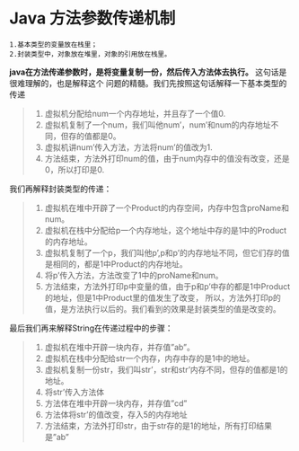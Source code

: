 # Java 方法参数传递机制

```
1.基本类型的变量放在栈里；
2.封装类型中，对象放在堆里，对象的引用放在栈里。
```

**java在方法传递参数时，是将变量复制一份，然后传入方法体去执行。** 这句话是很难理解的，也是解释这个 问题的精髓。我们先按照这句话解释一下基本类型的传递

>   1.  虚拟机分配给num一个内存地址，并且存了一个值0.
>   2.  虚拟机复制了一个num，我们叫他num’，num’和num的内存地址不同，但存的值都是0。
>   3.  虚拟机讲num’传入方法，方法将num’的值改为1.
>   4.  方法结束，方法外打印num的值，由于num内存中的值没有改变，还是0，所以打印是0.

我们再解释封装类型的传递：

>   1.  虚拟机在堆中开辟了一个Product的内存空间，内存中包含proName和num。
>   2.  虚拟机在栈中分配给p一个内存地址，这个地址中存的是1中的Product的内存地址。
>   3.  虚拟机复制了一个p，我们叫他p’,p和p’的内存地址不同，但它们存的值是相同的，都是1中Product的内存地址。
>   4.  将p’传入方法，方法改变了1中的proName和num。
>   5.  方法结束，方法外打印p中变量的值，由于p和p’中存的都是1中Product的地址，但是1中Product里的值发生了改变， 所以，方法外打印p的值，是方法执行以后的。我们看到的效果是封装类型的值是改变的。

最后我们再来解释String在传递过程中的步骤：

>   1.  虚拟机在堆中开辟一块内存，并存值”ab”。
>   2.  虚拟机在栈中分配给str一个内存，内存中存的是1中的地址。
>   3.  虚拟机复制一份str，我们叫str’，str和str’内存不同，但存的值都是1的地址。
>   4.  将str’传入方法体
>   5.  方法体在堆中开辟一块内存，并存值”cd”
>   6.  方法体将str’的值改变，存入5的内存地址
>   7.  方法结束，方法外打印str，由于str存的是1的地址，所有打印结果是”ab”